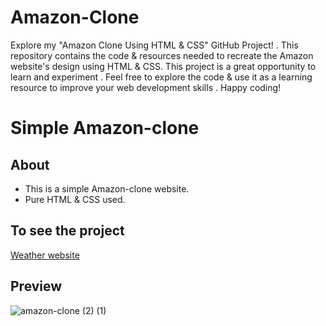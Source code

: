 # Amazon-Clone
Explore my "Amazon Clone Using HTML &amp; CSS" GitHub Project! . This repository contains the code &amp; resources needed to recreate the Amazon website's design using HTML &amp; CSS. This project is a great opportunity to learn and experiment . Feel free to explore the code &amp; use it as a learning resource to improve your web development skills . Happy coding!

# Simple Amazon-clone

## About
 - This is a simple Amazon-clone website.
 -  Pure HTML & CSS used.

## To see the project
[Weather website](https://athar-ansari.github.io/Amazon-Clone/)

## Preview
![amazon-clone (2) (1)](https://github.com/athar-ansari/Amazon-Clone/assets/118714083/65db9262-2acb-49e4-9655-79402709f551)
